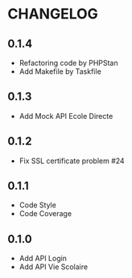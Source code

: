 # CHANGELOG

0.1.4
---

* Refactoring code by PHPStan
* Add Makefile by Taskfile

0.1.3
---

* Add Mock API Ecole Directe


0.1.2
---

* Fix SSL certificate problem #24

0.1.1
---

* Code Style
* Code Coverage

0.1.0
---

* Add API Login
* Add API Vie Scolaire